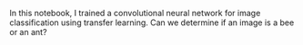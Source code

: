 In this notebook, I trained a convolutional neural network for image classification using transfer learning. Can we determine if an image is a bee or an ant?

